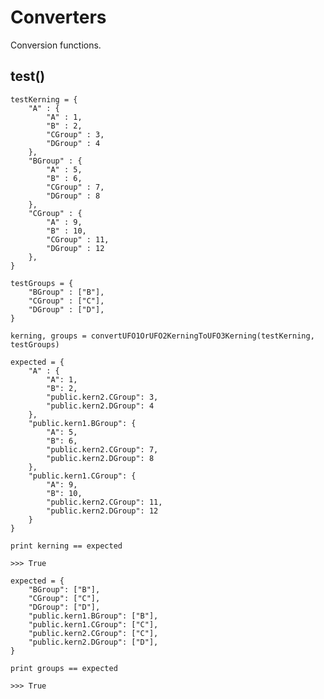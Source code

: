 Converters
==========

Conversion functions.

## test()

	testKerning = {
		"A" : {
			"A" : 1,
			"B" : 2,
			"CGroup" : 3,
			"DGroup" : 4
		},
		"BGroup" : {
			"A" : 5,	
			"B" : 6,
			"CGroup" : 7,
			"DGroup" : 8
		},
		"CGroup" : {
			"A" : 9,
			"B" : 10,
			"CGroup" : 11,
			"DGroup" : 12
		},
	}

	testGroups = {
		"BGroup" : ["B"],
		"CGroup" : ["C"],
		"DGroup" : ["D"],
	}

	kerning, groups = convertUFO1OrUFO2KerningToUFO3Kerning(testKerning, testGroups)

	expected = {
		"A" : {
			"A": 1,
			"B": 2,
			"public.kern2.CGroup": 3,
			"public.kern2.DGroup": 4
		},
		"public.kern1.BGroup": {
			"A": 5,
			"B": 6,
			"public.kern2.CGroup": 7,
			"public.kern2.DGroup": 8
		},
		"public.kern1.CGroup": {
			"A": 9,
			"B": 10,
			"public.kern2.CGroup": 11,
			"public.kern2.DGroup": 12
		}
	}

	print kerning == expected

	>>> True

	expected = {
		"BGroup": ["B"],
		"CGroup": ["C"],
		"DGroup": ["D"],
		"public.kern1.BGroup": ["B"],
		"public.kern1.CGroup": ["C"],
		"public.kern2.CGroup": ["C"],
		"public.kern2.DGroup": ["D"],
	}

	print groups == expected

	>>> True
